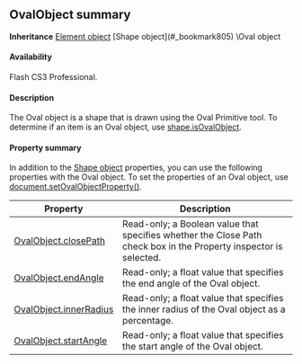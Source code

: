 ## OvalObject summary

**Inheritance** [Element object](#_bookmark374) \[Shape object](#_bookmark805) \Oval object

#### Availability

Flash CS3 Professional.

#### Description

The Oval object is a shape that is drawn using the Oval Primitive tool. To determine if an item is an Oval object, use
[shape.isOvalObject](#_bookmark820).

#### Property summary

In addition to the [Shape object](#_bookmark805) properties, you can use the following properties with the Oval object. To set the properties of an Oval object, use [document.setOvalObjectProperty()](#_bookmark298).

| **Property**                                  | **Description**                                                                                                   |
|-----------------------------------------------|-------------------------------------------------------------------------------------------------------------------|
| [OvalObject.closePath](#OvalObject.closePath) | Read-only; a Boolean value that specifies whether the Close Path check box in the Property inspector is selected. |
| [OvalObject.endAngle](#_bookmark744)          | Read-only; a float value that specifies the end angle of the Oval object.                                         |
| [OvalObject.innerRadius](#_bookmark745)       | Read-only; a float value that specifies the inner radius of the Oval object as a percentage.                      |
| [OvalObject.startAngle](#_bookmark746)        | Read-only; a float value that specifies the start angle of the Oval object.                                       |

<span id="OvalObject.closePath" class="anchor"></span>


